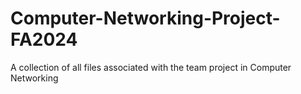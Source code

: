 # Computer-Networking-Project-FA2024
A collection of all files associated with the team project in Computer Networking
